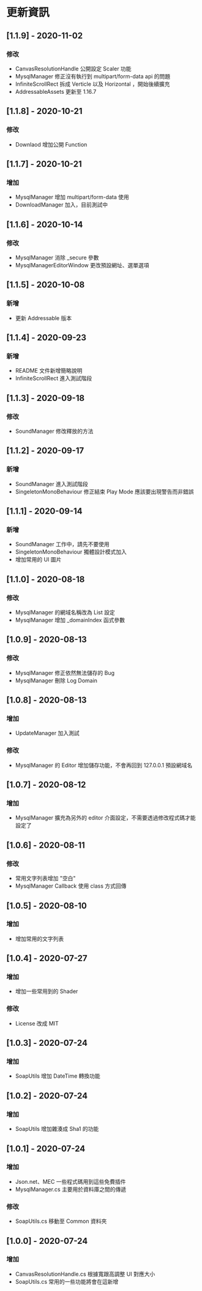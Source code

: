 # 更新資訊

## [1.1.9] - 2020-11-02
### 修改

- CanvasResolutionHandle 公開設定 Scaler 功能
- MysqlManager 修正沒有執行到 multipart/form-data api 的問題
- InfiniteScrollRect 拆成 Verticle 以及 Horizontal ，開始後續擴充
- AddressableAssets 更新至 1.16.7

## [1.1.8] - 2020-10-21
### 修改

- Downlaod 增加公開 Function

## [1.1.7] - 2020-10-21
### 增加

- MysqlManager 增加 multipart/form-data 使用
- DownloadManager 加入，目前測試中

## [1.1.6] - 2020-10-14
### 修改

- MysqlManager 消除 _secure 參數
- MysqlManagerEditorWindow 更改預設網址、選單選項

## [1.1.5] - 2020-10-08
### 新增

- 更新 Addressable 版本

## [1.1.4] - 2020-09-23
### 新增

- README 文件新增簡略說明
- InfiniteScrollRect 進入測試階段

## [1.1.3] - 2020-09-18
### 修改

- SoundManager 修改釋放的方法

## [1.1.2] - 2020-09-17
### 新增

- SoundManager 進入測試階段
- SingeletonMonoBehaviour 修正結束 Play Mode 應該要出現警告而非錯誤

## [1.1.1] - 2020-09-14
### 新增

- SoundManager 工作中，請先不要使用
- SingeletonMonoBehaviour 獨體設計模式加入
- 增加常用的 UI 圖片

## [1.1.0] - 2020-08-18
### 修改

- MysqlManager 的網域名稱改為 List 設定
- MysqlManager 增加 _domainIndex 函式參數 

## [1.0.9] - 2020-08-13
### 修改

- MysqlManager 修正依然無法儲存的 Bug
- MysqlManager 刪除 Log Domain

## [1.0.8] - 2020-08-13
### 增加

- UpdateManager 加入測試

### 修改

- MysqlManager 的 Editor 增加儲存功能，不會再回到 127.0.0.1 預設網域名

## [1.0.7] - 2020-08-12
### 增加

- MysqlManager 擴充為另外的 editor 介面設定，不需要透過修改程式碼才能設定了

## [1.0.6] - 2020-08-11
### 修改

- 常用文字列表增加 "空白"
- MysqlManager Callback 使用 class 方式回傳

## [1.0.5] - 2020-08-10
### 增加

- 增加常用的文字列表

## [1.0.4] - 2020-07-27
### 增加

- 增加一些常用到的 Shader

### 修改

- License 改成 MIT

## [1.0.3] - 2020-07-24
### 增加

- SoapUtils 增加 DateTime 轉換功能

## [1.0.2] - 2020-07-24
### 增加

- SoapUtils 增加雜湊成 Sha1 的功能

## [1.0.1] - 2020-07-24
### 增加

- Json.net、MEC 一些程式碼用到這些免費插件
- MysqlManager.cs 主要用於資料庫之間的傳遞

### 修改

- SoapUtils.cs 移動至 Common 資料夾

## [1.0.0] - 2020-07-24
### 增加

- CanvasResolutionHandle.cs 根據寬跟高調整 UI 對應大小
- SoapUtils.cs 常用的一些功能將會在這新增